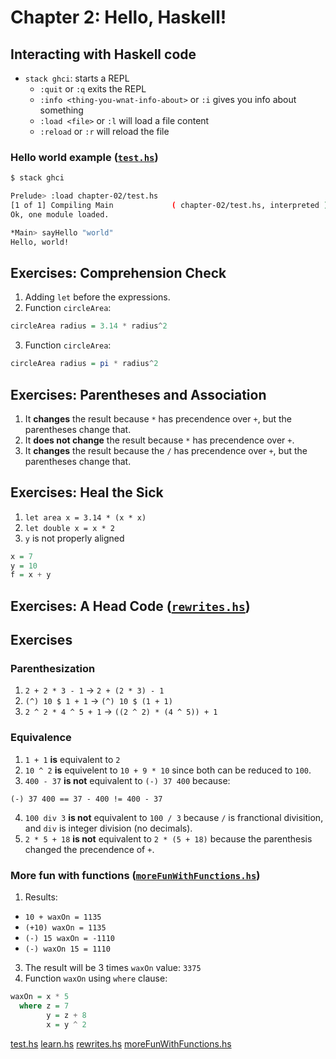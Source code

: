 # Chapter 2: Hello, Haskell!

## Interacting with Haskell code
- `stack ghci`: starts a REPL
  - `:quit` or `:q` exits the REPL
  - `:info <thing-you-wnat-info-about>` or `:i` gives you info about something
  - `:load <file>` or `:l` will load a file content
  - `:reload` or `:r` will reload the file

### Hello world example ([`test.hs`](test.hs))

``` sh
$ stack ghci

Prelude> :load chapter-02/test.hs
[1 of 1] Compiling Main             ( chapter-02/test.hs, interpreted )
Ok, one module loaded.

*Main> sayHello "world"
Hello, world!
```

## Exercises: Comprehension Check

1. Adding `let` before the expressions.
2. Function `circleArea`:
``` haskell
circleArea radius = 3.14 * radius^2
```
3. Function `circleArea`:
``` haskell
circleArea radius = pi * radius^2
```

## Exercises: Parentheses and Association

1. It **changes** the result because `*` has precendence over `+`, but the parentheses change that.
2. It **does not change** the result because `*` has precendence over `+`.
3. It **changes** the result because the `/` has precendence over `+`, but the parentheses change that.

## Exercises: Heal the Sick

1. `let area x = 3.14 * (x * x)`
2. `let double x = x * 2`
3. `y` is not properly aligned
```haskell
x = 7
y = 10
f = x + y
```

## Exercises: A Head Code ([`rewrites.hs`](rewrites.hs))

## Exercises

### Parenthesization

1. `2 + 2 * 3 - 1` -> `2 + (2 * 3) - 1`
2. `(^) 10 $ 1 + 1` -> `(^) 10 $ (1 + 1)`
3. `2 ^ 2 * 4 ^ 5 + 1` -> `((2 ^ 2) * (4 ^ 5)) + 1`

### Equivalence

1. `1 + 1` **is** equivalent to `2`
2. `10 ^ 2` **is** equivelent to `10 + 9 * 10` since both can be reduced to `100`.
3. `400 - 37` **is not** equivalent to `(-) 37 400` because:
```
(-) 37 400 == 37 - 400 != 400 - 37
```
4. `100 div 3` **is not** equivalent to `100 / 3` because `/` is franctional divisition, and `div` is integer division (no decimals).
5. `2 * 5 + 18` **is not** equivalent to `2 * (5 + 18)` because the parenthesis changed the precendence of `+`.

### More fun with functions ([`moreFunWithFunctions.hs`](moreFunWithFunctions.hs))

1. Results:
  - `10 + waxOn = 1135`
  - `(+10) waxOn = 1135`
  - `(-) 15 waxOn = -1110`
  - `(-) waxOn 15 = 1110`
3. The result will be 3 times `waxOn` value: `3375`
4. Function `waxOn` using `where` clause:
``` haskell
waxOn = x * 5
  where z = 7
        y = z + 8
        x = y ^ 2
```


[test.hs](/test.hs)
[learn.hs](/learn.hs)
[rewrites.hs](/rewrites.hs)
[moreFunWithFunctions.hs](/moreFunWithFunctions.hs)

